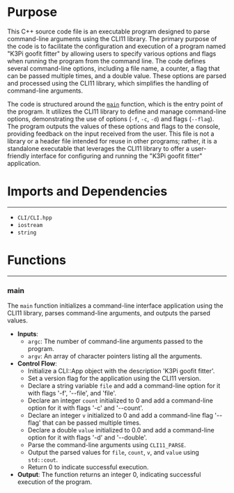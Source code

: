 # Purpose
This C++ source code file is an executable program designed to parse command-line arguments using the CLI11 library. The primary purpose of the code is to facilitate the configuration and execution of a program named "K3Pi goofit fitter" by allowing users to specify various options and flags when running the program from the command line. The code defines several command-line options, including a file name, a counter, a flag that can be passed multiple times, and a double value. These options are parsed and processed using the CLI11 library, which simplifies the handling of command-line arguments.

The code is structured around the [`main`](#main) function, which is the entry point of the program. It utilizes the CLI11 library to define and manage command-line options, demonstrating the use of options (`-f`, `-c`, `-d`) and flags (`--flag`). The program outputs the values of these options and flags to the console, providing feedback on the input received from the user. This file is not a library or a header file intended for reuse in other programs; rather, it is a standalone executable that leverages the CLI11 library to offer a user-friendly interface for configuring and running the "K3Pi goofit fitter" application.
# Imports and Dependencies

---
- `CLI/CLI.hpp`
- `iostream`
- `string`


# Functions

---
### main<!-- {{#callable:main}} -->
The `main` function initializes a command-line interface application using the CLI11 library, parses command-line arguments, and outputs the parsed values.
- **Inputs**:
    - `argc`: The number of command-line arguments passed to the program.
    - `argv`: An array of character pointers listing all the arguments.
- **Control Flow**:
    - Initialize a CLI::App object with the description 'K3Pi goofit fitter'.
    - Set a version flag for the application using the CLI11 version.
    - Declare a string variable `file` and add a command-line option for it with flags '-f', '--file', and 'file'.
    - Declare an integer `count` initialized to 0 and add a command-line option for it with flags '-c' and '--count'.
    - Declare an integer `v` initialized to 0 and add a command-line flag '--flag' that can be passed multiple times.
    - Declare a double `value` initialized to 0.0 and add a command-line option for it with flags '-d' and '--double'.
    - Parse the command-line arguments using `CLI11_PARSE`.
    - Output the parsed values for `file`, `count`, `v`, and `value` using `std::cout`.
    - Return 0 to indicate successful execution.
- **Output**: The function returns an integer 0, indicating successful execution of the program.


